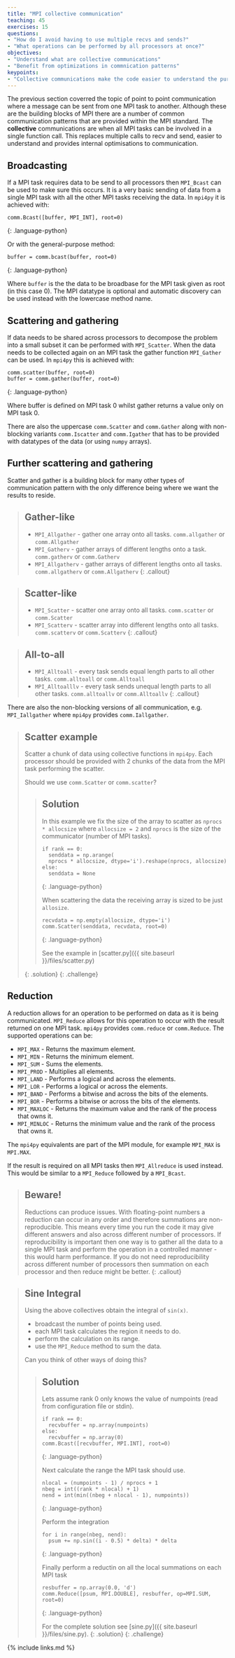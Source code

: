```yaml
---
title: "MPI collective communication"
teaching: 45
exercises: 15
questions:
- "How do I avoid having to use multiple recvs and sends?"
- "What operations can be performed by all processors at once?"
objectives:
- "Understand what are collective communications"
- "Benefit from optimizations in commnication patterns"
keypoints:
- "Collective communications make the code easier to understand the purpose."
---
```


The previous section coverred the topic of point to point communication where a message can be sent from one MPI task to
another.  Although these are the building blocks of MPI there are a number of common communication patterns that are
provided within the MPI standard.  The **collective** communications are when all MPI tasks can be involved in a single
function call.  This replaces multiple calls to recv and send, easier to understand and provides internal optimisations
to communication.

## Broadcasting

If a MPI task requires data to be send to all processors then `MPI_Bcast` can be used to make sure this occurs.  It is a
very basic sending of data from a single MPI task with all the other MPI tasks receiving the data.  In `mpi4py` it is
achieved with:

~~~
comm.Bcast([buffer, MPI_INT], root=0)
~~~
{: .language-python}

Or with the general-purpose method:

~~~
buffer = comm.bcast(buffer, root=0)
~~~
{: .language-python}

Where `buffer` is the the data to be broadbase for the MPI task given as root (in this case 0).  The MPI datatype is
optional and automatic discovery can be used instead with the lowercase method name.

## Scattering and gathering

If data needs to be shared across processors to decompose the problem into a small subset it can be performed with
`MPI_Scatter`.  When the data needs to be collected again on an MPI task the gather function `MPI_Gather` can be used.
In `mpi4py` this is achieved with:

~~~
comm.scatter(buffer, root=0)
buffer = comm.gather(buffer, root=0)
~~~
{: .language-python}

Where buffer is defined on MPI task 0 whilst gather returns a value only on MPI task 0.

There are also the uppercase `comm.Scatter` and `comm.Gather` along with non-blocking variants `comm.Iscatter` and
`comm.Igather` that has to be provided with datatypes of the data (or using `numpy` arrays).

## Further scattering and gathering

Scatter and gather is a building block for many other types of communication pattern with the only difference being
where we want the results to reside.

> ## Gather-like
> - `MPI_Allgather` - gather one array onto all tasks. `comm.allgather` or `comm.Allgather`
> - `MPI_Gatherv` - gather arrays of different lengths onto a task. `comm.gatherv` or `comm.Gatherv`
> - `MPI_Allgatherv` - gather arrays of different lengths onto all tasks. `comm.allgatherv` or `comm.Allgatherv`
{: .callout}

> ## Scatter-like
> - `MPI_Scatter` - scatter one array onto all tasks. `comm.scatter` or `comm.Scatter`
> - `MPI_Scatterv` - scatter array into different lengths onto all tasks. `comm.scatterv` or `comm.Scatterv`
{: .callout}

> ## All-to-all
> - `MPI_Alltoall` - every task sends equal length parts to all other tasks. `comm.alltoall` or `comm.Alltoall`
> - `MPI_Alltoalllv` - every task sends unequal length parts to all other tasks. `comm.alltoallv` or `comm.Alltoallv`
{: .callout}

There are also the non-blocking versions of all communication, e.g. `MPI_Iallgather` where `mpi4py` provides
`comm.Iallgather`.

> ## Scatter example
>
> Scatter a chunk of data using collective functions in `mpi4py`.  Each processor should be provided with 2 chunks of
> the data from the MPI task performing the scatter.
> 
> Should we use `comm.Scatter` or `comm.scatter`?
> > ## Solution
> >
> > In this example we fix the size of the array to scatter as `nprocs * allocsize` where `allocsize = 2` and `nprocs`
> > is the size of the communicator (number of MPI tasks).
> > ~~~
> > if rank == 0:
> >   senddata = np.arange(
> >   nprocs * allocsize, dtype='i').reshape(nprocs, allocsize)
> > else:
> >   senddata = None
> > ~~~
> > {: .language-python}
> >
> > When scattering the data the receiving array is sized to be just `allosize`.
> > ~~~
> > recvdata = np.empty(allocsize, dtype='i')
> > comm.Scatter(senddata, recvdata, root=0)
> > ~~~
> > {: .language-python}
> > 
> > See the example in [scatter.py]({{ site.baseurl }}/files/scatter.py)
> > 
> {: .solution}
{: .challenge}

## Reduction

A reduction allows for an operation to be performed on data as it is being communicated.  `MPI_Reduce` allows for this
operation to occur with the result returned on one MPI task.  `mpi4py` provides `comm.reduce` or `comm.Reduce`.  The supported operations can be:

- `MPI_MAX` - Returns the maximum element.
- `MPI_MIN` - Returns the minimum element.
- `MPI_SUM` - Sums the elements.
- `MPI_PROD` - Multiplies all elements.
- `MPI_LAND` - Performs a logical and across the elements.
- `MPI_LOR` - Performs a logical or across the elements.
- `MPI_BAND` - Performs a bitwise and across the bits of the elements.
- `MPI_BOR` - Performs a bitwise or across the bits of the elements.
- `MPI_MAXLOC` - Returns the maximum value and the rank of the process that owns it.
- `MPI_MINLOC` - Returns the minimum value and the rank of the process that owns it.

The `mpi4py` equivalents are part of the MPI module, for example `MPI_MAX` is `MPI.MAX`.

If the result is required on all MPI tasks then `MPI_Allreduce` is used instead.  This would be similar to a
`MPI_Reduce` followed by a `MPI_Bcast`.

> ## Beware!
>
> Reductions can produce issues. With floating-point numbers a reduction can occur in any order and therefore summations
> are non-reproducible.  This means every time you run the code it may give different answers and also across different
> number of processors.  If reproducibility is important then one way is to gather all the data to a single MPI task and
> perform the operation in a controlled manner - this would harm performance.  If you do not need reproducibility across
> different number of processors then summation on each processor and then reduce might be better.
{: .callout}

> ## Sine Integral
>
> Using the above collectives obtain the integral of `sin(x)`.
> - broadcast the number of points being used.
> - each MPI task calculates the region it needs to do.
> - perform the calculation on its range.
> - use the `MPI_Reduce` method to sum the data.
>
> Can you think of other ways of doing this?
> > ## Solution
> >
> > Lets assume rank 0 only knows the value of numpoints (read from configuration file or stdin).
> > 
> > ~~~
> > if rank == 0:
> >   recvbuffer = np.array(numpoints)
> > else:
> >   recvbuffer = np.array(0)
> > comm.Bcast([recvbuffer, MPI.INT], root=0)
> > ~~~
> > {: .language-python}
> > 
> > Next calculate the range the MPI task should use.
> > 
> > ~~~
> > nlocal = (numpoints - 1) / nprocs + 1
> > nbeg = int((rank * nlocal) + 1)
> > nend = int(min((nbeg + nlocal - 1), numpoints))
> > ~~~
> > {: .language-python}
> >
> > Perform the integration
> >
> > ~~~
> > for i in range(nbeg, nend):
> >   psum += np.sin((i - 0.5) * delta) * delta
> > ~~~
> > {: .language-python}
> > 
> > Finally perform a reductin on all the local summations on each MPI task
> >
> > ~~~
> > resbuffer = np.array(0.0, 'd')
> > comm.Reduce([psum, MPI.DOUBLE], resbuffer, op=MPI.SUM, root=0)
> > ~~~
> > {: .language-python}
> > 
> > For the complete solution see [sine.py]({{ site.baseurl }}/files/sine.py).
> {: .solution}
{: .challenge}


{% include links.md %}

